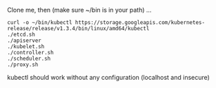 Clone me, then (make sure ~/bin is in your path) ...
```
curl -o ~/bin/kubectl https://storage.googleapis.com/kubernetes-release/release/v1.3.4/bin/linux/amd64/kubectl
./etcd.sh
./apiserver
./kubelet.sh
./controller.sh
./scheduler.sh
./proxy.sh
```

kubectl should work without any configuration (localhost and insecure)

